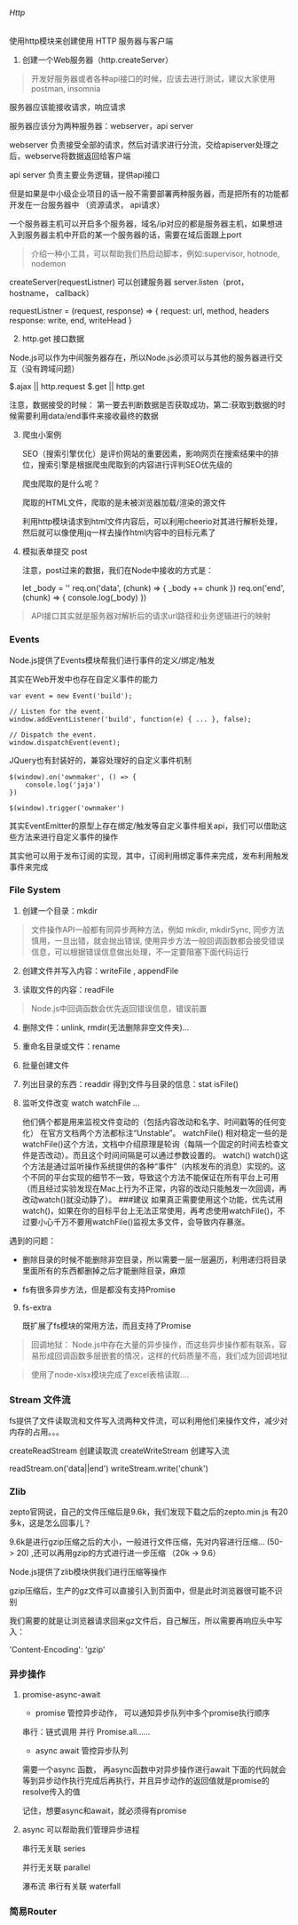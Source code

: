 ###### Http

使用http模块来创建使用 HTTP 服务器与客户端

1. 创建一个Web服务器（http.createServer）

> 开发好服务器或者各种api接口的时候，应该去进行测试，建议大家使用 postman, insomnia

服务器应该能接收请求，响应请求

服务器应该分为两种服务器：webserver，api server

webserver 负责接受全部的请求，然后对请求进行分流，交给apiserver处理之后，webserve将数据返回给客户端

api server 负责主要业务逻辑，提供api接口

但是如果是中小级企业项目的话一般不需要部署两种服务器，而是把所有的功能都开发在一台服务器中 （资源请求， api请求）

一个服务器主机可以开启多个服务器，域名/ip对应的都是服务器主机，如果想进入到服务器主机中开启的某一个服务器的话，需要在域后面跟上port 

> 介绍一种小工具，可以帮助我们热启动脚本，例如:supervisor, hotnode, nodemon

createServer(requestListner) 可以创建服务器
server.listen（prot， hostname， callback）

requestListner = (request, response) => {
    request: url, method, headers
    response: write, end, writeHead
}


2. http.get 接口数据 

Node.js可以作为中间服务器存在，所以Node.js必须可以与其他的服务器进行交互（没有跨域问题）

$.ajax || http.request  $.get || http.get 

注意，数据接受的时候： 第一要去判断数据是否获取成功，第二:获取到数据的时候需要利用data/end事件来接收最终的数据


3. 爬虫小案例

    SEO（搜索引擎优化）是评价网站的重要因素，影响网页在搜索结果中的排位，搜索引擎是根据爬虫爬取到的内容进行评判SEO优先级的 

    爬虫爬取的是什么呢？

    爬取的HTML文件，爬取的是未被浏览器加载/渲染的源文件

    利用http模块请求到html文件内容后，可以利用cheerio对其进行解析处理，然后就可以像使用jq一样去操作html内容中的目标元素了


4.  模拟表单提交 post

    注意，post过来的数据，我们在Node中接收的方式是：

    let _body = ''
    req.on('data', (chunk) => {
        _body += chunk
    })
    req.on('end', (chunk) => {
        console.log(_body)
    })

> API接口其实就是服务器对解析后的请求url路径和业务逻辑进行的映射

### Events

Node.js提供了Events模块帮我们进行事件的定义/绑定/触发

其实在Web开发中也存在自定义事件的能力

```
var event = new Event('build');

// Listen for the event.
window.addEventListener('build', function(e) { ... }, false);

// Dispatch the event.
window.dispatchEvent(event);
```

JQuery也有封装好的，兼容处理好的自定义事件机制

```
$(window).on('ownmaker', () => {
    console.log('jaja')
})

$(window).trigger('ownmaker')
```

其实EventEmitter的原型上存在绑定/触发等自定义事件相关api，我们可以借助这些方法来进行自定义事件的操作

其实他可以用于发布订阅的实现，其中，订阅利用绑定事件来完成，发布利用触发事件来完成




### File System


1. 创建一个目录：mkdir

> 文件操作API一般都有同异步两种方法，例如 mkdir, mkdirSync, 同步方法慎用，一旦出错，就会抛出错误, 使用异步方法一般回调函数都会接受错误信息，可以根据错误信息做出处理，不一定要阻塞下面代码运行

2. 创建文件并写入内容：writeFile , appendFile

3. 读取文件的内容：readFile  

> Node.js中回调函数会优先返回错误信息，错误前置

4. 删除文件：unlink, rmdir(无法删除非空文件夹)...

5. 重命名目录或文件：rename

6. 批量创建文件

7. 列出目录的东西：readdir  得到文件与目录的信息：stat  isFile()

8. 监听文件改变 watch  watchFile ... 

    他们俩个都是用来监视文件变动的（包括内容改动和名字、时间戳等的任何变化）
    在官方文档两个方法都标注“Unstable”。
    watchFile()
    相对稳定一些的是watchFile()这个方法，文档中介绍原理是轮询（每隔一个固定的时间去检查文件是否改动）。而且这个时间间隔是可以通过参数设置的。
    watch()
    watch()这个方法是通过监听操作系统提供的各种“事件”（内核发布的消息）实现的。这个不同的平台实现的细节不一致，导致这个方法不能保证在所有平台上可用（而且经过实验发现在Mac上行为不正常，内容的改动只能触发一次回调，再改动watch()就没动静了）。
    ###建议
    如果真正需要使用这个功能，优先试用watch()，如果在你的目标平台上无法正常使用，再考虑使用watchFile()，不过要小心千万不要用watchFile()监视太多文件，会导致内存暴涨。


遇到的问题：

* 删除目录的时候不能删除非空目录，所以需要一层一层遍历，利用递归将目录里面所有的东西都删掉之后才能删除目录，麻烦

* fs有很多异步方法，但是都没有支持Promise

9. fs-extra

    既扩展了fs模块的常用方法，而且支持了Promise

> 回调地狱： Node.js中存在大量的异步操作，而这些异步操作都有联系，容易形成回调函数多层嵌套的情况，这样的代码质量不高，我们成为回调地狱

> 使用了node-xlsx模块完成了excel表格读取....


### Stream 文件流

fs提供了文件读取流和文件写入流两种文件流，可以利用他们来操作文件，减少对内存的占用。。。

createReadStream 创建读取流
createWriteStream 创建写入流

readStream.on('data||end')
writeStream.write('chunk')



### Zlib

zepto官网说，自己的文件压缩后是9.6k，我们发现下载之后的zepto.min.js 有20多k，这是怎么回事儿？

9.6k是进行gzip压缩之后的大小，一般进行文件压缩，先对内容进行压缩... (50- > 20) ,还可以再用gzip的方式进行进一步压缩 （20k -> 9.6）

Node.js提供了zlib模块供我们进行压缩等操作

gzip压缩后，生产的gz文件可以直接引入到页面中，但是此时浏览器很可能不识别

我们需要的就是让浏览器请求回来gz文件后，自己解压，所以需要再响应头中写入：

'Content-Encoding': 'gzip'


### 异步操作

1. promise-async-await

   * promise 管控异步动作， 可以通知异步队列中多个promise执行顺序

    串行：链式调用  并行 Promise.all......

    * async await 管控异步队列

    需要一个async 函数， 再async函数中对异步操作进行await 下面的代码就会等到异步动作执行完成后再执行，并且异步动作的返回值就是promise的resolve传入的值

    记住，想要async和await，就必须得有promise



3. async  可以帮助我们管理异步进程



   串行无关联  series

   并行无关联 parallel

   瀑布流 串行有关联 waterfall



### 简易Router



